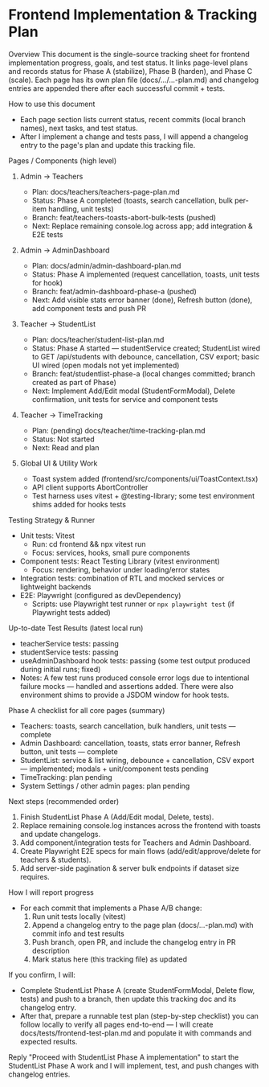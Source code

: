 # Frontend Implementation & Tracking Plan

Overview
This document is the single-source tracking sheet for frontend implementation progress, goals, and test status. It links page-level plans and records status for Phase A (stabilize), Phase B (harden), and Phase C (scale). Each page has its own plan file (docs/.../...-plan.md) and changelog entries are appended there after each successful commit + tests.

How to use this document
- Each page section lists current status, recent commits (local branch names), next tasks, and test status.
- After I implement a change and tests pass, I will append a changelog entry to the page's plan and update this tracking file.

Pages / Components (high level)
1. Admin → Teachers
   - Plan: docs/teachers/teachers-page-plan.md
   - Status: Phase A completed (toasts, search cancellation, bulk per-item handling, unit tests)
   - Branch: feat/teachers-toasts-abort-bulk-tests (pushed)
   - Next: Replace remaining console.log across app; add integration & E2E tests

2. Admin → AdminDashboard
   - Plan: docs/admin/admin-dashboard-plan.md
   - Status: Phase A implemented (request cancellation, toasts, unit tests for hook)
   - Branch: feat/admin-dashboard-phase-a (pushed)
   - Next: Add visible stats error banner (done), Refresh button (done), add component tests and push PR

3. Teacher → StudentList
   - Plan: docs/teacher/student-list-plan.md
   - Status: Phase A started — studentService created; StudentList wired to GET /api/students with debounce, cancellation, CSV export; basic UI wired (open modals not yet implemented)
   - Branch: feat/studentlist-phase-a (local changes committed; branch created as part of Phase)
   - Next: Implement Add/Edit modal (StudentFormModal), Delete confirmation, unit tests for service and component tests

4. Teacher → TimeTracking
   - Plan: (pending) docs/teacher/time-tracking-plan.md
   - Status: Not started
   - Next: Read and plan

5. Global UI & Utility Work
   - Toast system added (frontend/src/components/ui/ToastContext.tsx)
   - API client supports AbortController
   - Test harness uses vitest + @testing-library; some test environment shims added for hooks tests

Testing Strategy & Runner
- Unit tests: Vitest
  - Run: cd frontend && npx vitest run
  - Focus: services, hooks, small pure components
- Component tests: React Testing Library (vitest environment)
  - Focus: rendering, behavior under loading/error states
- Integration tests: combination of RTL and mocked services or lightweight backends
- E2E: Playwright (configured as devDependency)
  - Scripts: use Playwright test runner or `npx playwright test` (if Playwright tests added)

Up-to-date Test Results (latest local run)
- teacherService tests: passing
- studentService tests: passing
- useAdminDashboard hook tests: passing (some test output produced during initial runs; fixed)
- Notes: A few test runs produced console error logs due to intentional failure mocks — handled and assertions added. There were also environment shims to provide a JSDOM window for hook tests.

Phase A checklist for all core pages (summary)
- Teachers: toasts, search cancellation, bulk handlers, unit tests — complete
- Admin Dashboard: cancellation, toasts, stats error banner, Refresh button, unit tests — complete
- StudentList: service & list wiring, debounce + cancellation, CSV export — implemented; modals + unit/component tests pending
- TimeTracking: plan pending
- System Settings / other admin pages: plan pending

Next steps (recommended order)
1. Finish StudentList Phase A (Add/Edit modal, Delete, tests).
2. Replace remaining console.log instances across the frontend with toasts and update changelogs.
3. Add component/integration tests for Teachers and Admin Dashboard.
4. Create Playwright E2E specs for main flows (add/edit/approve/delete for teachers & students).
5. Add server-side pagination & server bulk endpoints if dataset size requires.

How I will report progress
- For each commit that implements a Phase A/B change:
  1. Run unit tests locally (vitest)
  2. Append a changelog entry to the page plan (docs/...-plan.md) with commit info and test results
  3. Push branch, open PR, and include the changelog entry in PR description
  4. Mark status here (this tracking file) as updated

If you confirm, I will:
- Complete StudentList Phase A (create StudentFormModal, Delete flow, tests) and push to a branch, then update this tracking doc and its changelog entry.
- After that, prepare a runnable test plan (step-by-step checklist) you can follow locally to verify all pages end-to-end — I will create docs/tests/frontend-test-plan.md and populate it with commands and expected results.

Reply "Proceed with StudentList Phase A implementation" to start the StudentList Phase A work and I will implement, test, and push changes with changelog entries.
